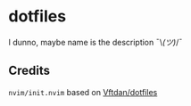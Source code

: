 # dotfiles
I dunno, maybe name is the description ¯\\_(ツ)_/¯

## Credits
`nvim/init.nvim` based on [Vftdan/dotfiles](https://github.com/Vftdan/dotfiles/tree/master/editor/nvim)

